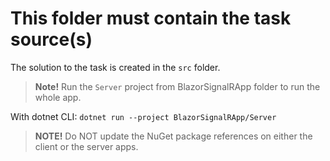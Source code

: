 # This folder must contain the task source(s)

The solution to the task is created in the `src` folder.

> **Note!** Run the `Server` project from BlazorSignalRApp folder to run the whole app.

With dotnet CLI: `dotnet run --project BlazorSignalRApp/Server`

> **NOTE!** Do NOT update the NuGet package references on either the client or the server apps.